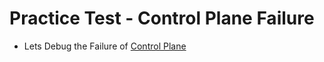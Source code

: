 # Practice Test - Control Plane Failure

  - Lets Debug the Failure of [Control Plane](https://kodekloud.com/topic/practice-test-control-plane-failure/)